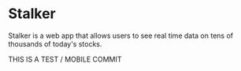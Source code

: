 # Stalker
Stalker is a web app that allows users to see real time data on tens of thousands of today's stocks.


THIS IS A TEST / MOBILE COMMIT
